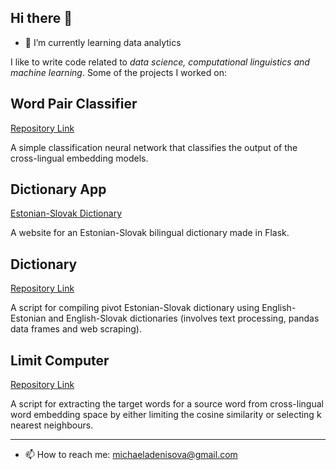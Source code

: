 ## Hi there 👋

- 🌱 I’m currently learning data analytics
  
I like to write code related to *data science, computational linguistics and machine learning*. Some of the projects I worked on:

## Word Pair Classifier

[Repository Link](https://github.com/x-mia/Word_pair_classifier)

A simple classification neural network that classifies the output of the cross-lingual embedding models.

## Dictionary App

[Estonian-Slovak Dictionary](http://estonian-slovak-dictionary.coffbox.win:8080/index/ee)

A website for an Estonian-Slovak bilingual dictionary made in Flask.

## Dictionary

[Repository Link](https://github.com/x-mia/Dictionary)

A script for compiling pivot Estonian-Slovak dictionary using English-Estonian and English-Slovak dictionaries (involves text processing, pandas data frames and web scraping).

## Limit Computer

[Repository Link](https://github.com/x-mia/Limit_computer)

A script for extracting the target words for a source word from cross-lingual word embedding space by either limiting the cosine similarity or selecting k nearest neighbours. 

---

- 📫 How to reach me: michaeladenisova@gmail.com
